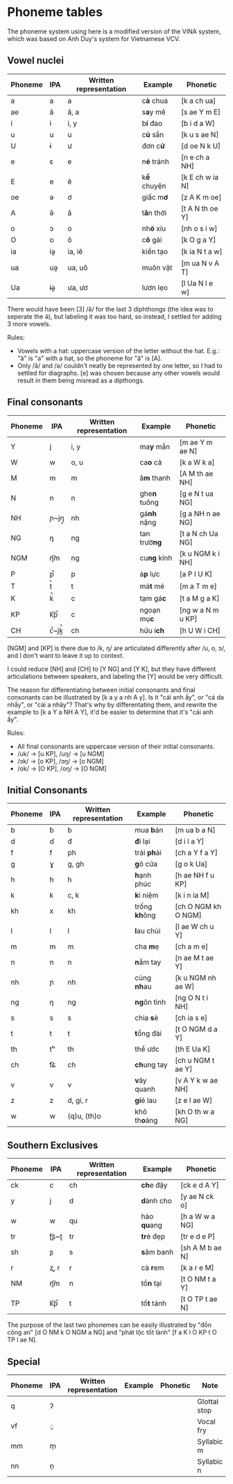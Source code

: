 # Phoneme tables

The phoneme system using here is a modified version of the VINA system, which was based on Anh Duy's system for Vietnamese VCV.

## Vowel nuclei

| Phoneme | IPA | Written representation | Example       | Phonetic        |
| ------- | --- | ---------------------- | ------------- | --------------- |
| a       | a   | a                      | c**à** chua   | [k a ch ua]     |
| ae      | ă   | ă, a                   | s**a**y mê    | [s ae Y m E]    |
| i       | i   | i, y                   | b**í** đao    | [b i d a W]     |
| u       | u   | u                      | c**ủ** sắn    | [k u s ae N]    |
| U       | ɨ   | ư                      | đơn c**ử**    | [d oe N k U]    |
| e       | ɛ   | e                      | n**é** tránh  | [n e ch a NH]   |
| E       | e   | ê                      | k**ể** chuyện | [k E ch w ia N] |
| oe      | ə   | ơ                      | giấc m**ơ**   | [z A K m oe]    |
| A       | ə̆   | â                      | t**â**n thời  | [t A N th oe Y] |
| o       | ɔ   | o                      | nh**ỏ** xíu   | [nh o s i w]    |
| O       | o   | ô                      | c**ô** gái    | [k O g a Y]     |
| ia      | iə̯  | ia, iê                 | kiến tạo      | [k ia N t a w]  |
| ua      | uə̯  | ua, uô                 | muôn vật      | [m ua N v A T]  |
| Ua      | ɨə̯  | ưa, ươ                 | lươn lẹo      | [l Ua N l e w]  |

There would have been [3] /ə̆/ for the last 3 diphthongs (the idea was to seperate the ə̆), but labeling it was too hard, so instead, I settled for adding 3 more vowels.

Rules:

- Vowels with a hat: uppercase version of the letter without the hat. E.g.: "â" is "a" with a hat, so the phoneme for "â" is [A].
- Only /ă/ and /ə/ couldn't neatly be represented by one letter, so I had to settled for diagraphs. [e] was chosen because any other vowels would result in them being misread as a dipthongs.

## Final consonants

| Phoneme | IPA     | Written representation | Example        | Phonetic          |
| ------- | ------- | ---------------------- | -------------- | ----------------- |
| Y       | j       | i, y                   | ma**y** mắn    | [m ae Y m ae N]   |
| W       | w       | o, u                   | ca**o** cả     | [k a W k a]       |
| M       | m       | m                      | â**m** thanh   | [A M th ae NH]    |
| N       | n       | n                      | ghe**n** tuông | [g e N t ua NG]   |
| NH      | ɲ~jŋ̟    | nh                     | gá**nh** nặng  | [g a NH n ae NG]  |
| NG      | ŋ       | ng                     | tan trườ**ng** | [t a N ch Ua NG]  |
| NGM     | ŋ͡m      | ng                     | cu**ng** kính  | [k u NGM k i NH]  |
| P       | p̚       | p                      | á**p** lực     | [a P l U K]       |
| T       | t̚       | t                      | má**t** mẻ     | [m a T m e]       |
| K       | k̚       | c                      | tạm gá**c**    | [t a M g a K]     |
| KP      | k͡p̚      | c                      | ngoạn mụ**c**  | [ng w a N m u KP] |
| CH      | c̚~jk̟̚    | ch                     | hữu í**ch**    | [h U W i CH]      |

[NGM] and [KP] is there due to /k, ŋ/ are articulated differently after /u, o, ɔ/, and I don't want to leave it up to context.

I could reduce [NH] and [CH] to [Y NG] and [Y K], but they have different articulations between speakers, and labeling the [Y] would be very difficult.

The reason for differentiating between initial consonants and final consonants can be illustrated by [k a y a nh A y]. Is it "cái anh ấy", or "cá da nhầy", or "cái a nhây"? That's why by differentating them, and rewrite the example to [k a Y a NH A Y], it'd be easier to determine that it's "cái anh ấy".

Rules:

- All final consonants are uppercase version of their initial consonants.
- /uk/ → [u KP], /uŋ/ → [u NGM]
- /ɔk/ → [o KP], /ɔŋ/ → [o NGM]
- /ok/ → [O KP], /oŋ/ → [O NGM]

## Initial Consonants

| Phoneme | IPA | Written representation | Example         | Phonetic            |
| ------- | --- | ---------------------- | --------------- | ------------------- |
| b       | ɓ   | b                      | mua **b**án     | [m ua b a N]        |
| d       | ɗ   | đ                      | **đ**i lại      | [d i l a Y]         |
| f       | f   | ph                     | trái **ph**ải   | [ch a Y f a Y]      |
| g       | ɣ   | g, gh                  | **g**õ cửa      | [g o k Ua]          |
| h       | h   | h                      | **h**ạnh phúc   | [h ae NH f u KP]    |
| k       | k   | c, k                   | **k**ỉ niệm     | [k i n ia M]        |
| kh      | x   | kh                     | trống **kh**ông | [ch O NGM kh O NGM] |
| l       | l   | l                      | **l**au chùi    | [l ae W ch u Y]     |
| m       | m   | m                      | cha **m**ẹ      | [ch a m e]          |
| n       | n   | n                      | **n**ắm tay     | [n ae M t ae Y]     |
| nh      | ɲ   | nh                     | cùng **nh**au   | [k u NGM nh ae W]   |
| ng      | ŋ   | ng                     | **ng**ôn tình   | [ng O N t i NH]     |
| s       | s   | s                      | chia **s**ẻ     | [ch ia s e]         |
| t       | t   | t                      | **t**ổng đài    | [t O NGM d a Y]     |
| th      | tʰ  | th                     | thề ước         | [th E Ua K]         |
| ch      | t͡ɕ  | ch                     | **ch**ung tay   | [ch u NGM t ae Y]   |
| v       | v   | v                      | **v**ây quanh   | [v A Y k w ae NH]   |
| z       | z   | d, gi, r               | **gi**ẻ lau     | [z e l ae W]        |
| w       | w   | (q)u, (th)o            | khô th**o**áng  | [kh O th w a NG]    |

## Southern Exclusives

| Phoneme | IPA   | Written representation | Example       | Phonetic        |
| ------- | ----- | ---------------------- | ------------- | ----------------|
| ck      | c     | ch                     | **ch**e đậy   | [ck e d A Y]    |
| y       | j     | d                      | **d**ành cho  | [y ae N ck o]   |
| w       | w     | qu                     | hào **qu**ang | [h a W w a NG]  |
| tr      | ʈ͡ʂ~ʈ  | tr                     | **tr**ẻ đẹp   | [tr e d e P]    |
| sh      | ʂ     | s                      | **s**âm banh  | [sh A M b ae N] |
| r       | ʐ, r  | r                      | cà **r**em    | [k a r e M]     |
| NM      | ŋ͡m    | n                      | tồ**n** tại   | [t O NM t a Y]  |
| TP      | k͡p̚    | t                      | tố**t** tánh  | [t O TP t ae N] |

 The purpose of the last two phonemes can be easily illustrated by "đồn công an" [d O NM k O NGM a NG] and "phát lộc tốt lành" [f a K l O KP t O TP l ae N].

## Special

| Phoneme | IPA | Written representation | Example | Phonetic | Note         |
| ------- | --- | ---------------------- | ------- | -------- | ------------ |
| q       | ʔ   |                        |         |          | Glottal stop |
| vf      | ◌̰   |                        |         |          | Vocal fry    |
| mm      | m̩   |                        |         |          | Syllabic m   |
| nn      | n̩   |                        |         |          | Syllabic n   |

